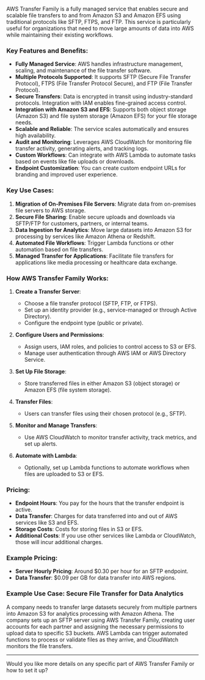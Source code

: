 AWS Transfer Family is a fully managed service that enables secure and scalable file transfers to and from Amazon S3 and Amazon EFS using traditional protocols like SFTP, FTPS, and FTP. This service is particularly useful for organizations that need to move large amounts of data into AWS while maintaining their existing workflows.

### Key Features and Benefits:
- **Fully Managed Service**: AWS handles infrastructure management, scaling, and maintenance of the file transfer software.
- **Multiple Protocols Supported**: It supports SFTP (Secure File Transfer Protocol), FTPS (File Transfer Protocol Secure), and FTP (File Transfer Protocol).
- **Secure Transfers**: Data is encrypted in transit using industry-standard protocols. Integration with IAM enables fine-grained access control.
- **Integration with Amazon S3 and EFS**: Supports both object storage (Amazon S3) and file system storage (Amazon EFS) for your file storage needs.
- **Scalable and Reliable**: The service scales automatically and ensures high availability.
- **Audit and Monitoring**: Leverages AWS CloudWatch for monitoring file transfer activity, generating alerts, and tracking logs.
- **Custom Workflows**: Can integrate with AWS Lambda to automate tasks based on events like file uploads or downloads.
- **Endpoint Customization**: You can create custom endpoint URLs for branding and improved user experience.

### Key Use Cases:
1. **Migration of On-Premises File Servers**: Migrate data from on-premises file servers to AWS storage.
2. **Secure File Sharing**: Enable secure uploads and downloads via SFTP/FTP for customers, partners, or internal teams.
3. **Data Ingestion for Analytics**: Move large datasets into Amazon S3 for processing by services like Amazon Athena or Redshift.
4. **Automated File Workflows**: Trigger Lambda functions or other automation based on file transfers.
5. **Managed Transfer for Applications**: Facilitate file transfers for applications like media processing or healthcare data exchange.

### How AWS Transfer Family Works:
1. **Create a Transfer Server**:
   - Choose a file transfer protocol (SFTP, FTP, or FTPS).
   - Set up an identity provider (e.g., service-managed or through Active Directory).
   - Configure the endpoint type (public or private).
   
2. **Configure Users and Permissions**:
   - Assign users, IAM roles, and policies to control access to S3 or EFS.
   - Manage user authentication through AWS IAM or AWS Directory Service.

3. **Set Up File Storage**:
   - Store transferred files in either Amazon S3 (object storage) or Amazon EFS (file system storage).
   
4. **Transfer Files**:
   - Users can transfer files using their chosen protocol (e.g., SFTP).
   
5. **Monitor and Manage Transfers**:
   - Use AWS CloudWatch to monitor transfer activity, track metrics, and set up alerts.

6. **Automate with Lambda**:
   - Optionally, set up Lambda functions to automate workflows when files are uploaded to S3 or EFS.

### Pricing:
- **Endpoint Hours**: You pay for the hours that the transfer endpoint is active.
- **Data Transfer**: Charges for data transferred into and out of AWS services like S3 and EFS.
- **Storage Costs**: Costs for storing files in S3 or EFS.
- **Additional Costs**: If you use other services like Lambda or CloudWatch, those will incur additional charges.

### Example Pricing:
- **Server Hourly Pricing**: Around $0.30 per hour for an SFTP endpoint.
- **Data Transfer**: $0.09 per GB for data transfer into AWS regions.

### Example Use Case: Secure File Transfer for Data Analytics
A company needs to transfer large datasets securely from multiple partners into Amazon S3 for analytics processing with Amazon Athena. The company sets up an SFTP server using AWS Transfer Family, creating user accounts for each partner and assigning the necessary permissions to upload data to specific S3 buckets. AWS Lambda can trigger automated functions to process or validate files as they arrive, and CloudWatch monitors the file transfers.

---

Would you like more details on any specific part of AWS Transfer Family or how to set it up?